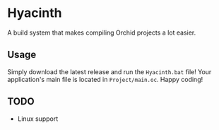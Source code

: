 # Hyacinth

A build system that makes compiling Orchid projects a lot easier.

## Usage

Simply download the latest release and run the `Hyacinth.bat` file! Your application's main file is located in `Project/main.oc`. Happy coding!

## TODO

* Linux support
